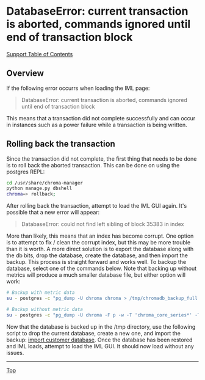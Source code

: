 # DatabaseError: current transaction is aborted, commands ignored until end of transaction block

[Support Table of Contents](TOC.md)

## Overview

If the following error occurrs when loading the IML page:

> DatabaseError: current transaction is aborted, commands ignored until end of transaction block

This means that a transaction did not complete successfully and can occur in instances such as a power failure while a transaction is being written. 

## Rolling back the transaction

Since the transaction did not complete, the first thing that needs to be done is to roll back the aborted transaction. This can be done on using the postgres REPL:

```bash
cd /usr/share/chroma-manager
python manage.py dbshell
chroma=> rollback;
```

After rolling back the transaction, attempt to load the IML GUI again. It's possible that a new error will appear:

> DatabaseError: could not find left sibling of block 35383 in index 

More than likely, this means that an index has become corrupt. One option is to attempt to fix / clean the corrupt index, but this may be more trouble than it is worth. A more direct solution is to export the database along with the db bits, drop the database, create the database, and then import the backup. This process is straight forward and works well. To backup the database, select one of the commands below. Note that backing up without metrics will produce a much smaller database file, but either option will work:

```bash
# Backup with metric data
su - postgres -c "pg_dump -U chroma chroma > /tmp/chromadb_backup_full.sql"

# Backup without metric data
su - postgres -c "pg_dump -U chroma -F p -w -T 'chroma_core_series*' -T 'chroma_core_sample*' -T 'chroma_core_logmessage*' -f /tmp/chromadb_backup_without_metrics.sql"
```

Now that the database is backed up in the /tmp directory, use the following script to drop the current database, create a new one, and import the backup: [import customer database](scripts/import-customer-database.md). Once the database has been restored and IML loads, attempt to load the IML GUI. It should now load without any issues.

---

[Top](#databaseerror-current-transaction-is-aborted-commands-ignored-until-end-of-transaction-block)